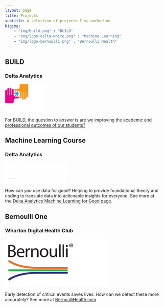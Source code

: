 ```yaml
---
layout: page
title: Projects
subtitle: A selection of projects I've worked on
bigimg:
    - "img/build.png" : "BUILD"
    - "img/logo-delta-white.png" : "Machine Learning"
    - "img/logo-bernoulli.png" : "Bernoulli Health"
---
```


## BUILD 
### Delta Analytics 
![Build](img/build.png)

For [BUILD](https://build.org/), the question to answer is [are we improving the academic and professional outcomes of our students?](https://blog.deltanalytics.org/asking-the-right-data-questions-a14cb37dc177)


## Machine Learning Course
### Delta Analytics
![Delta](img/logo-delta-white.png)

How can *you* use data for good? Helping to provide foundational theory and coding to translate data into actionable insights for everyone. See more at the [Delta Analytics Machine Learning for Good page](http://www.deltanalytics.org/curriculum.html).

## Bernoulli One
### Wharton Digital Health Club 
![Bernoulli](img/logo-bernoulli.png)

Early detection of critical events saves lives. How can we detect these more accurately?
See more at [BernoulliHealth.com](http://bernoullihealth.com/)
